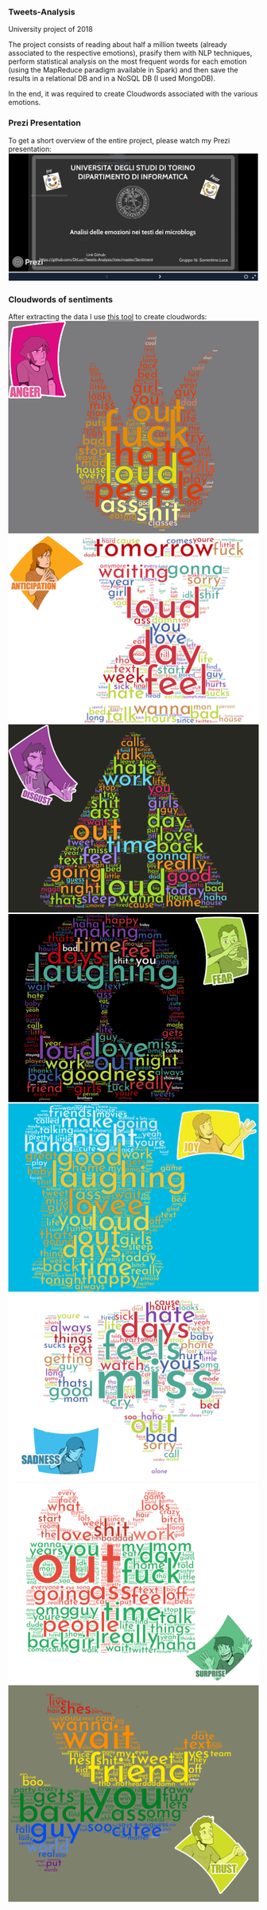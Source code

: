 ### Tweets-Analysis ###
University project of 2018

The project consists of reading about half a million tweets (already associated to the respective emotions), prasify them with NLP techniques, perform statistical analysis on the most frequent words for each emotion (using the MapReduce paradigm available in Spark) and then save the results in a relational DB and in a NoSQL DB (I used MongoDB).

In the end, it was required to create Cloudwords associated with the various emotions.

### Prezi Presentation ###
To get a short overview of the entire project, please watch my Prezi presentation:
[![Watch the Prezi presentation](https://raw.githubusercontent.com/DrLux/Tweets-Analysis/master/prezi.JPG)](http://prezi.com/ut3pvsn9b_c-/?utm_campaign=share&utm_medium=copy)

### Cloudwords of sentiments ###
After extracting the data I use [this tool](https://www.wordclouds.com/) to create cloudwords:
![Anger](https://github.com/DrLux/Tweets-Analysis/blob/master/Sentiment/cloudword/word/anger_word.png?raw=true)
![Anticipation](https://github.com/DrLux/Tweets-Analysis/blob/master/Sentiment/cloudword/word/anticipation_word.png?raw=true)
![Disgust](https://github.com/DrLux/Tweets-Analysis/blob/master/Sentiment/cloudword/word/disgust_word.png?raw=true)
![Fear](https://github.com/DrLux/Tweets-Analysis/blob/master/Sentiment/cloudword/word/fear_word.png?raw=true)
![Joy](https://github.com/DrLux/Tweets-Analysis/blob/master/Sentiment/cloudword/word/joy_word.png?raw=true)
![Sadness](https://github.com/DrLux/Tweets-Analysis/blob/master/Sentiment/cloudword/word/sadness_word.png?raw=true)
![Surprise](https://github.com/DrLux/Tweets-Analysis/blob/master/Sentiment/cloudword/word/surprise_word.png?raw=true)
![Trust](https://github.com/DrLux/Tweets-Analysis/blob/master/Sentiment/cloudword/word/trust_word.png?raw=true)
